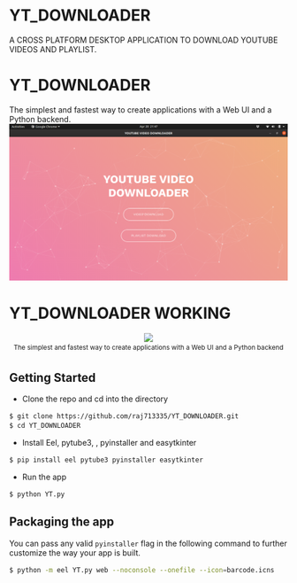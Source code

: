 # YT_DOWNLOADER
A CROSS PLATFORM DESKTOP APPLICATION TO DOWNLOAD YOUTUBE VIDEOS AND PLAYLIST.


# YT_DOWNLOADER

The simplest and fastest way to create applications with a Web UI and a Python backend.
![](YT_DOWNLOADER.png)



# YT_DOWNLOADER WORKING

<p align="center">
    <img src="DEMO/1.gif", width="1000">
    <br>
    <sup>The simplest and fastest way to create applications with a Web UI and a Python backend</sup>
</p>


## Getting Started
- Clone the repo and cd into the directory
```sh
$ git clone https://github.com/raj713335/YT_DOWNLOADER.git
$ cd YT_DOWNLOADER
```

- Install Eel, pytube3, , pyinstaller and easytkinter

```sh
$ pip install eel pytube3 pyinstaller easytkinter
```

- Run the app

```sh
$ python YT.py
```

## Packaging the app
You can pass any valid `pyinstaller` flag in the following command to further customize the way your app is built.
```sh
$ python -m eel YT.py web --noconsole --onefile --icon=barcode.icns
```

